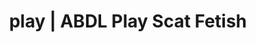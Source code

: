 ---
categories:
- NSFW Art
- Lingerie Art
- Shibari
- Virtual Sex
- Alt Aesthetic
image: /assets/images/1747713803100.png
layout: post
schema:
  description: Premium adult content featuring Scat Fetish, ABDL Play. High-quality
    artwork with erotic themes.
  keywords:
  - ABDL Play
  - Scat Fetish
  - Sapphic Desires
  - POV Erotica
  - Fantasy Kink
  - Roleplay Fantasies
  - NSFW Art
  name: 1747713803100 | Scat Fetish ABDL Play
  type: VisualArtwork
seo:
  description: Featured content with sensual ABDL Play, Scat Fetish. HD images available.
  keywords: ABDL Play, Scat Fetish
  og_image: /assets/images/1747713803100.png
  schema_type: VisualArtwork
tags:
- '#play'
- Scat Fetish
- ABDL Play
title: play | ABDL Play Scat Fetish
---